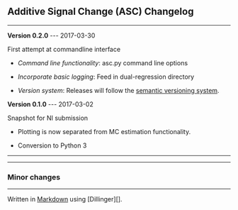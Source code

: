 ## Additive Signal Change (ASC) Changelog ##

----------

**Version 0.2.0** --- 2017-03-30

First attempt at commandline interface

 + *Command line functionality*: asc.py command line options
 
 + *Incorporate basic logging*: Feed in dual-regression directory

 + *Version system*: Releases will follow the [semantic versioning 
 system][SemVer].

**Version 0.1.0** --- 2017-03-02

 Snapshot for NI submission
 
 +  Plotting is now separated from MC estimation functionality.
   
 +  Conversion to Python 3
 



----------

----------

### Minor changes ###



----------

Written in [Markdown][] using [Dillinger][].

[myWebsite]: http://www.ndcn.ox.ac.uk/team/eugene-duff  "Eugene Duff's FMRIB Profile"
[FMRIB]: http://www.ndcn.ox.ac.uk/divisions/fmrib/ "FMRIB Website"
[FSL]: http://fsl.fmrib.ox.ac.uk "FSL Wiki"
[FIX]: http://fsl.fmrib.ox.ac.uk/fsl/fslwiki/FIX "FIX (FSL Wiki)"
[Randomise]: http://fsl.fmrib.ox.ac.uk/fsl/fslwiki/Randomise "Randomise (FSL Wiki)"
[Python 3]: https://docs.python.org/3/whatsnew/3.0.html "What’s New In Python 3.0"
[C++]: https://isocpp.org "C++ standards"
[TCLAP]: http://tclap.sourceforge.net "TCLAP (Templatized C++ Command Line Parser Library)"
[FLOBS]: http://fsl.fmrib.ox.ac.uk/fsl/fslwiki/FLOBS "FLOBS (FSL Wiki)"
[SemVer]: http://semver.org "Semantic versioning"

[Markdown]: http://daringfireball.net/projects/markdown/
